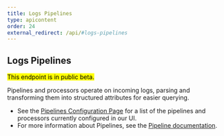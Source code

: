 ```yaml
---
title: Logs Pipelines
type: apicontent
order: 24
external_redirect: /api/#logs-pipelines
---
```


## Logs Pipelines

<mark>This endpoint is in public beta.</mark>

Pipelines and processors operate on incoming logs, parsing and transforming them into structured attributes for easier querying.

* See the [Pipelines Configuration Page][1] for a list of the pipelines and processors currently configured in our UI.
* For more information about Pipelines, see the [Pipeline documentation][2].

[1]: https://app.datadoghq.com/logs/pipelines
[2]: https://docs.datadoghq.com/logs/processing
